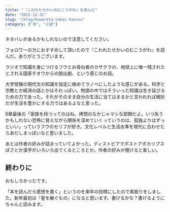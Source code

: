 ```yaml
---
title: "『こわれたせかいのむこうがわ』を読んだ"
date: "2022-12-31"
slug: "/blog/kowareta-sekai-kansou"
category: ["本", "小説"]
---
```


ネタバレがあるかもしれないので注意してください。

フォロワーの方におすすめして頂いたので『こわれたせかいのむこうがわ』を読んだ。ありがとうございます。

ラジオで知識を身につけるフウとお尋ね者のカザクラの、地球上に唯一残されたとされる国家チオウからの脱出劇、という感じのお話。

大学受験の現代文の知識を設定に絡めてラノベにしたような感じがある。科学と宗教とか経済の話とかはそれっぽい。物語の中ではそういった知識は生き延びるための力であった。それがそのまま自分の生活に当てはまるかと言われれば微妙だが生活を豊かにする力ではあるよなと思った。

6章最後の「家族を持つってのはね、拷問のなかじゃマシな部類だよ。いつ失うかもしれない恐怖に脅えながら関係を深めていくっていうのは、孤独よりはずっといい」っていうフウのセリフが好き。文化レベルと生活水準を現代に合わせたらあだしまっぽいなと思いました。

あとは作者の好みが詰まっていてよかった。ディストピアでポストアポカリプスぽさとか漢字がいろいろ出てくるところとか。作者の好みが覗けると楽しい。

## 終わりに

おもしろかったです。

「本を読んだら感想を書く」というのを来年の目標にしたので素振りをしました。新年最初は『星を継ぐもの』になると思います。書けるかな？書けるようにちゃんと読みます。